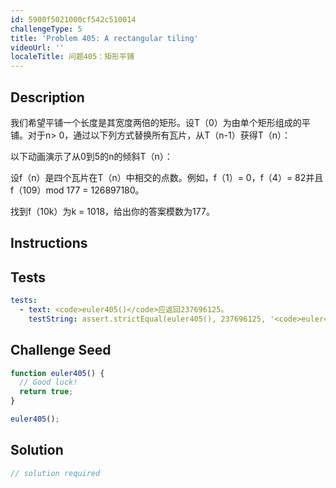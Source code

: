 ```yaml
---
id: 5900f5021000cf542c510014
challengeType: 5
title: 'Problem 405: A rectangular tiling'
videoUrl: ''
localeTitle: 问题405：矩形平铺
---
```


## Description
<section id="description">我们希望平铺一个长度是其宽度两倍的矩形。设T（0）为由单个矩形组成的平铺。对于n&gt; 0，通过以下列方式替换所有瓦片，从T（n-1）获得T（n）： <p>以下动画演示了从0到5的n的倾斜T（n）： </p><p>设f（n）是四个瓦片在T（n）中相交的点数。例如，f（1）= 0，f（4）= 82并且f（109）mod 177 = 126897180。 </p><p>找到f（10k）为k = 1018，给出你的答案模数为177。 </p></section>

## Instructions
<section id="instructions">
</section>

## Tests
<section id='tests'>

```yml
tests:
  - text: <code>euler405()</code>应返回237696125。
    testString: assert.strictEqual(euler405(), 237696125, '<code>euler405()</code> should return 237696125.');

```

</section>

## Challenge Seed
<section id='challengeSeed'>

<div id='js-seed'>

```js
function euler405() {
  // Good luck!
  return true;
}

euler405();

```

</div>



</section>

## Solution
<section id='solution'>

```js
// solution required
```
</section>
